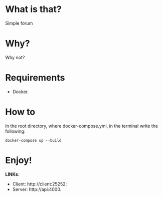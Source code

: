 # What is that?
Simple forum
# Why?
Why not?
# Requirements
- Docker.
# How to
In the root directory, where docker-compose.yml, in the terminal write the following:<br />
```console
docker-compose up --build
```
# Enjoy!
**LINKs**:
- Client: http://client:25252;
- Server:  http://api:4000.
